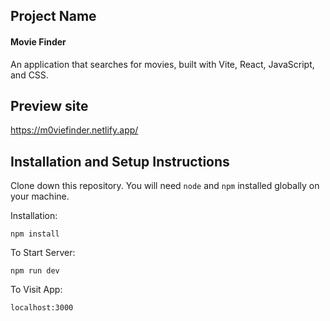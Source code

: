 ## Project Name 

#### Movie Finder 

An application that searches for movies, built with Vite, React, JavaScript, and CSS.

## Preview site
https://m0viefinder.netlify.app/





## Installation and Setup Instructions
 

Clone down this repository. You will need `node` and `npm` installed globally on your machine.  

Installation:

`npm install`  

To Start Server:

`npm run dev`   

To Visit App:

`localhost:3000`  
